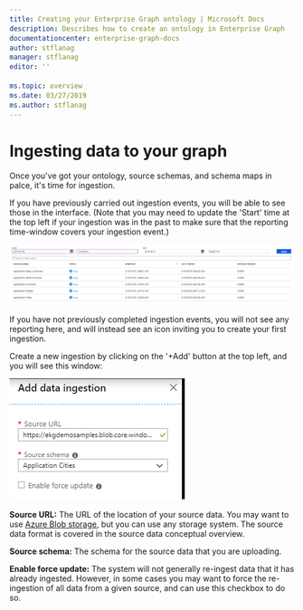 ```yaml
---
title: Creating your Enterprise Graph ontology | Microsoft Docs
description: Describes how to create an ontology in Enterprise Graph
documentationcenter: enterprise-graph-docs
author: stflanag
manager: stflanag
editor: ''

ms.topic: overview
ms.date: 03/27/2019
ms.author: stflanag
---
```


# Ingesting data to your graph

Once you've got your ontology, source schemas, and schema maps in palce, it's time for ingestion.

If you have previously carried out ingestion events, you will be able to see those in the interface. (Note that you may need to update the 'Start' time at the top left if your ingestion was in the past to make sure that the reporting time-window covers your ingestion event.)

![Ingestion events](./media/ingestion-tutorial/existing-ingestions.png)

If you have not previously completed ingestion events, you will not see any reporting here, and will instead see an icon inviting you to create your first ingestion.

Create a new ingestion by clicking on the '+Add' button at the top left, and you will see this window:

![New ingestion](./media/ingestion-tutorial/new-ingestion.png)

**Source URL:** The URL of the location of your source data. You may want to use <a href="https://azure.microsoft.com/en-us/services/storage/blobs/">Azure Blob storage</a>, but you can use any storage system. The source data format is covered in the source data conceptual overview.

**Source schema:** The schema for the source data that you are uploading.

**Enable force update:** The system will not generally re-ingest data that it has already ingested. However, in some cases you may want to force the re-ingestion of all data from a given source, and can use this checkbox to do so.

